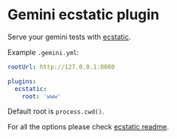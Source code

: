 # Gemini ecstatic plugin

Serve your gemini tests with [ecstatic](https://github.com/jfhbrook/node-ecstatic).

Example `.gemini.yml`:

```yml
rootUrl: http://127.0.0.1:8080

plugins:
  ecstatic:
    root: 'www'
```

Default root is `process.cwd()`.

For all the options please check [ecstatic readme](https://github.com/jfhbrook/node-ecstatic#ecstaticopts).
